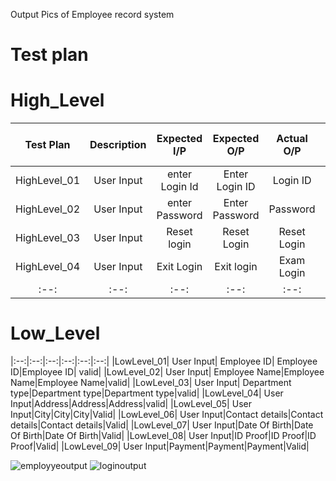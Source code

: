 Output Pics of Employee record system
# Test plan
# High_Level
Test Plan | Description | Expected I/P | Expected O/P | Actual O/P | Type of Test|
|:--:|:--:|:--:|:--:|:--:|:--:|
|HighLevel_01| User Input| enter Login Id| Enter Login ID| Login ID| valid|
|HighLevel_02| User Input| enter Password| Enter Password| Password| valid| 
|HighLevel_03| User Input| Reset login | Reset Login| Reset Login| valid| 
|HighLevel_04| User Input| Exit Login | Exit login| Exam Login| valid| 
|:--:|:--:|:--:|:--:|:--:|:--:|

# Low_Level
|:--:|:--:|:--:|:--:|:--:|:--:|
|LowLevel_01| User Input| Employee ID| Employee ID|Employee ID| valid|
|LowLevel_02| User Input| Employee Name|Employee Name|Employee Name|valid|
|LowLevel_03| User Input| Department type|Department type|Department type|valid|
|LowLevel_04| User Input|Address|Address|Address|valid|
|LowLevel_05| User Input|City|City|City|Valid|
|LowLevel_06| User Input|Contact details|Contact details|Contact details|Valid|
|LowLevel_07| User Input|Date Of Birth|Date Of Birth|Date Of Birth|Valid|
|LowLevel_08| User Input|ID Proof|ID Proof|ID Proof|Valid|
|LowLevel_09| User Input|Payment|Payment|Payment|Valid|



![employyeoutput](https://user-images.githubusercontent.com/82767035/163684164-59e1d952-b3fd-49c9-8327-627d85ced028.png)
![loginoutput](https://user-images.githubusercontent.com/82767035/163684169-ba40ca6e-22c9-453a-8b20-2a343b90a277.png)
